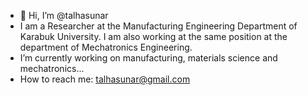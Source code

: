 - 👋 Hi, I’m @talhasunar
- I am a Researcher at the Manufacturing Engineering Department of Karabuk University. I am also working at the same position at the department of Mechatronics Engineering.
- I’m currently working on manufacturing, materials science and mechatronics...
- How to reach me: talhasunar@gmail.com

<!---
talhasunar/talhasunar is a ✨ special ✨ repository because its `README.md` (this file) appears on your GitHub profile.
You can click the Preview link to take a look at your changes.
--->
